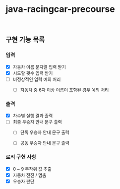 # java-racingcar-precourse

<br>

## 구현 기능 목록


### 입력
- [X] 자동차 이름 문자열 입력 받기
- [X] 시도할 횟수 입력 받기
- [ ] 비정상적인 입력 예외 처리
    - [ ] 자동차 중 6자 이상 이름이 포함된 경우 예외 처리


### 출력
- [X] 차수별 실행 결과 출력
- [ ] 최종 우승자 안내 문구 출력
  - [ ] 단독 우승자 안내 문구 출력
  - [ ] 공동 우승자 안내 문구 출력


### 로직 구현 사항
- [X] 0 ~ 9 무작위 값 추출
- [X] 자동차 전진 / 멈춤
- [X] 우승자 판단